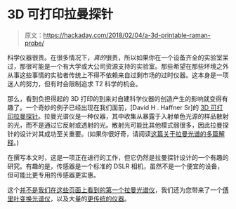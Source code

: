 # 3D 可打印拉曼探针

> 原文：<https://hackaday.com/2018/02/04/a-3d-printable-raman-probe/>

科学仪器很贵。在很多情况下，*真的*很贵，所以如果你在一个设备齐全的实验室呆过，那很可能是一个有大学或大公司资源支持的实验室。那些希望在那些环境之外从事这些事情的实验者传统上不得不依赖来自过剩市场的过时仪器。这本身是一项迷人的努力，但有时会限制追求 T2 科学的机会。

那么，看到负担得起的 3D 打印的到来对自建科学仪器的创造产生的影响就变得有趣了。一个奇妙的例子已经出现在我们面前，[David H . Haffner Sr]的 [3D 可打印拉曼探针](https://hackaday.io/project/33762/instructions)。拉曼光谱仪是一种仪器，其中收集从暴露于入射单色光源的样品散射的光，而不是通过它反射或透射的光。散射光可能比其他模式弱很多，因此拉曼探针的设计对其成功至关重要。(如果你很好奇，请阅读[这篇关于拉曼光谱的多篇解释](http://www.renishaw.com/en/raman-spectroscopy-explained--25801)。)

在撰写本文时，这是一项正在进行的工作，但它仍然是拉曼探针设计的一个有趣的研究。有趣的是，传感器是一个标准的 DSLR 相机，虽然不是一个便宜的设备，但可能比更专用的传感器更实惠。

这个[并不是我们在这些页面上看到的第一个拉曼光谱仪](https://hackaday.com/2014/11/10/hackaday-prize-finalist-an-un-noodly-spectrometer/)，我们还为您带来了一个[傅里叶变换光谱仪](https://hackaday.com/2015/04/22/a-diy-fourier-transform-spectrometer/)，以及大量的[更传统的仪器](https://hackaday.com/2014/07/31/diy-usb-spectrometer-actually-works/)。
